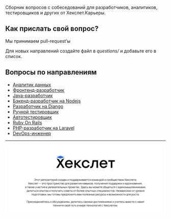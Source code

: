 Сборник вопросов с собеседований для разработчиков, аналитиков, тестировщиков и других от Хекслет.Карьеры.

## Как прислать свой вопрос?

Мы принимаем pull-request’ы

Для новых направлений создайте файл в *questions/* и добавьте его в список.

## Вопросы по направлениям

* [Аналитик данных](./questions/data-analytics.md)
* [Фронтенд-разработчик](./questions/frontend.md)
* [Java-разработчик](./questions/java.md)
* [Бэкенд-разработчик на Nodejs](./questions/nodejs.md)
* [Разработчик на Django](./questions/python.md)
* [Ручной тестировщик](./questions/manual-qa.md)
* [Автотестировщик](./questions/auto-qa.md)
* [Ruby On Rails](./questions/rails.md)
* [PHP-разработчик на Laravel](./questions/php.md)
* [DevOps-инженер](./questions/)

---

<p align="center">
  <a target="_blank" href="https://ttttt.me/HexletLearningBot?utm_source=github&utm_medium=link&utm_campaign=hexlet-ru-interview-questions">
    <img src="https://raw.githubusercontent.com/Hexlet/assets/master/images/footers/svg/hexlet_footer_ru.svg" alt="Hexlet footer message">
  </a>
</p>
